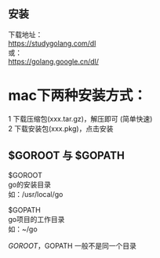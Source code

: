 
安装  
-------------
下载地址：  
https://studygolang.com/dl   
或：  
https://golang.google.cn/dl/    
  

mac下两种安装方式：
=============
1 下载压缩包(xxx.tar.gz)，解压即可 (简单快速)  
2 下载安装包(xxx.pkg)，点击安装  
  
  
  
  
$GOROOT 与 $GOPATH  
-------------
$GOROOT  
go的安装目录  
如：/usr/local/go  
  
$GOPATH  
go项目的工作目录  
如：~/go  
  
$GOROOT，$GOPATH 一般不是同一个目录  

